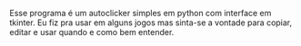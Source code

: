 Esse programa é um autoclicker simples em python com interface em tkinter.
Eu fiz pra usar em alguns jogos mas sinta-se a vontade para copiar, editar e usar quando e como bem entender.
